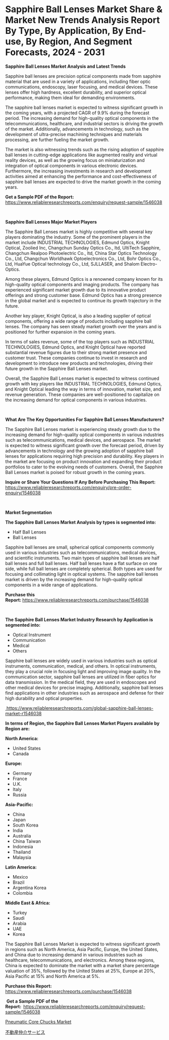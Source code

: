 <p><h1>Sapphire Ball Lenses Market Share & Market New Trends Analysis Report By Type, By Application, By End-use, By Region, And Segment Forecasts, 2024 - 2031</h1></p><p><strong>Sapphire Ball Lenses Market Analysis and Latest Trends</strong></p>
<p><p>Sapphire ball lenses are precision optical components made from sapphire material that are used in a variety of applications, including fiber optic communications, endoscopy, laser focusing, and medical devices. These lenses offer high hardness, excellent durability, and superior optical performance, making them ideal for demanding environments.</p><p>The sapphire ball lenses market is expected to witness significant growth in the coming years, with a projected CAGR of 9.9% during the forecast period. The increasing demand for high-quality optical components in the telecommunications, healthcare, and industrial sectors is driving the growth of the market. Additionally, advancements in technology, such as the development of ultra-precise machining techniques and materials processing, are further fueling the market growth.</p><p>The market is also witnessing trends such as the rising adoption of sapphire ball lenses in cutting-edge applications like augmented reality and virtual reality devices, as well as the growing focus on miniaturization and integration of optical components in various electronic devices. Furthermore, the increasing investments in research and development activities aimed at enhancing the performance and cost-effectiveness of sapphire ball lenses are expected to drive the market growth in the coming years.</p></p>
<p><strong>Get a Sample PDF of the Report:&nbsp;</strong> <a href="https://www.reliableresearchreports.com/enquiry/request-sample/1546038">https://www.reliableresearchreports.com/enquiry/request-sample/1546038</a></p>
<p>&nbsp;</p>
<p><strong>Sapphire Ball Lenses Major Market Players</strong></p>
<p><p>The Sapphire Ball Lenses market is highly competitive with several key players dominating the industry. Some of the prominent players in the market include INDUSTRIAL TECHNOLOGIES, Edmund Optics, Knight Optical, Zoolied Inc, Changchun Sunday Optics Co., ltd, UltiTech Sapphire, Changchun Realpoo Photoelectric Co., ltd, China Star Optics Technology Co., Ltd, Changchun Worldhawk Optoelectronics Co., Ltd, Bohr Optics Co., Ltd, HuaYue Optical technology Co., Ltd, SJLLASER, and Shalom Electro-Optics.</p><p>Among these players, Edmund Optics is a renowned company known for its high-quality optical components and imaging products. The company has experienced significant market growth due to its innovative product offerings and strong customer base. Edmund Optics has a strong presence in the global market and is expected to continue its growth trajectory in the future.</p><p>Another key player, Knight Optical, is also a leading supplier of optical components, offering a wide range of products including sapphire ball lenses. The company has seen steady market growth over the years and is positioned for further expansion in the coming years.</p><p>In terms of sales revenue, some of the top players such as INDUSTRIAL TECHNOLOGIES, Edmund Optics, and Knight Optical have reported substantial revenue figures due to their strong market presence and customer trust. These companies continue to invest in research and development to introduce new products and technologies, driving their future growth in the Sapphire Ball Lenses market.</p><p>Overall, the Sapphire Ball Lenses market is expected to witness continued growth with key players like INDUSTRIAL TECHNOLOGIES, Edmund Optics, and Knight Optical leading the way in terms of innovation, market size, and revenue generation. These companies are well-positioned to capitalize on the increasing demand for optical components in various industries.</p></p>
<p>&nbsp;</p>
<p><strong>What Are The Key Opportunities For Sapphire Ball Lenses Manufacturers?</strong></p>
<p><p>The Sapphire Ball Lenses market is experiencing steady growth due to the increasing demand for high-quality optical components in various industries such as telecommunications, medical devices, and aerospace. The market is expected to witness significant growth over the forecast period, driven by advancements in technology and the growing adoption of sapphire ball lenses for applications requiring high precision and durability. Key players in the market are focusing on product innovation and expanding their product portfolios to cater to the evolving needs of customers. Overall, the Sapphire Ball Lenses market is poised for robust growth in the coming years.</p></p>
<p><strong>Inquire or Share Your Questions If Any Before Purchasing This Report:</strong> <a href="https://www.reliableresearchreports.com/enquiry/pre-order-enquiry/1546038">https://www.reliableresearchreports.com/enquiry/pre-order-enquiry/1546038</a></p>
<p>&nbsp;</p>
<p><strong>Market Segmentation</strong></p>
<p><strong>The Sapphire Ball Lenses Market Analysis by types is segmented into:</strong></p>
<p><ul><li>Half Ball Lenses</li><li>Ball Lenses</li></ul></p>
<p><p>Sapphire ball lenses are small, spherical optical components commonly used in various industries such as telecommunications, medical devices, and scientific instruments. Two main types of sapphire ball lenses are half ball lenses and full ball lenses. Half ball lenses have a flat surface on one side, while full ball lenses are completely spherical. Both types are used for focusing and collimating light in optical systems. The sapphire ball lenses market is driven by the increasing demand for high-quality optical components in a wide range of applications.</p></p>
<p><strong>Purchase this Report:&nbsp;</strong><a href="https://www.reliableresearchreports.com/purchase/1546038">https://www.reliableresearchreports.com/purchase/1546038</a></p>
<p>&nbsp;</p>
<p><strong>The Sapphire Ball Lenses Market Industry Research by Application is segmented into:</strong></p>
<p><ul><li>Optical Instrument</li><li>Communication</li><li>Medical</li><li>Others</li></ul></p>
<p><p>Sapphire ball lenses are widely used in various industries such as optical instruments, communication, medical, and others. In optical instruments, they play a crucial role in focusing light and improving image quality. In the communication sector, sapphire ball lenses are utilized in fiber optics for data transmission. In the medical field, they are used in endoscopes and other medical devices for precise imaging. Additionally, sapphire ball lenses find applications in other industries such as aerospace and defense for their high durability and optical properties.</p></p>
<p><a href="https://www.reliableresearchreports.com/global-sapphire-ball-lenses-market-r1546038">&nbsp;https://www.reliableresearchreports.com/global-sapphire-ball-lenses-market-r1546038</a></p>
<p><strong>In terms of Region, the Sapphire Ball Lenses Market Players available by Region are:</strong></p>
<p>
    <p> <strong> North America: </strong>
        <ul>
            <li>United States</li>
            <li>Canada</li>
        </ul>
        </p> 
    <p> <strong> Europe: </strong>
        <ul>
            <li>Germany</li>
            <li>France</li>
            <li>U.K.</li>
            <li>Italy</li>
            <li>Russia</li>
        </ul>
        </p> 
    <p> <strong> Asia-Pacific: </strong>
        <ul>
            <li>China</li>
            <li>Japan</li>
            <li>South Korea</li>
            <li>India</li>
            <li>Australia</li>
            <li>China Taiwan</li>
            <li>Indonesia</li>
            <li>Thailand</li>
            <li>Malaysia</li>
        </ul>
        </p> 
    <p> <strong> Latin America: </strong>
        <ul>
            <li>Mexico</li>
            <li>Brazil</li>
            <li>Argentina Korea</li>
            <li>Colombia</li>
        </ul>
        </p> 
    <p> <strong> Middle East & Africa: </strong>
        <ul>
            <li>Turkey</li>
            <li>Saudi</li>
            <li>Arabia</li>
            <li>UAE</li>
            <li>Korea</li>
        </ul>
    </p>
    </p>
<p><p>The Sapphire Ball Lenses Market is expected to witness significant growth in regions such as North America, Asia Pacific, Europe, the United States, and China due to increasing demand in various industries such as healthcare, telecommunications, and electronics. Among these regions, China is expected to dominate the market with a market share percentage valuation of 35%, followed by the United States at 25%, Europe at 20%, Asia Pacific at 15% and North America at 5%.</p></p>
<p><strong>Purchase this Report: </strong><a href="https://www.reliableresearchreports.com/purchase/1546038">https://www.reliableresearchreports.com/purchase/1546038</a></p>
<p>&nbsp;<strong>Get a Sample PDF of the Report:&nbsp;&nbsp;</strong><a href="https://www.reliableresearchreports.com/enquiry/request-sample/1546038">https://www.reliableresearchreports.com/enquiry/request-sample/1546038</a></p>
<p><strong></strong></p>
<p><p><a href="https://github.com/RoccoManning/Market-Research-Report-List-4/blob/main/pneumatic-core-chucks-market.md">Pneumatic Core Chucks Market</a></p><p><a href="https://github.com/oqxogxyvqe90775/Market-Research-Report-List-1/blob/main/162400328367.md">不動産仲介サービス</a></p></p>